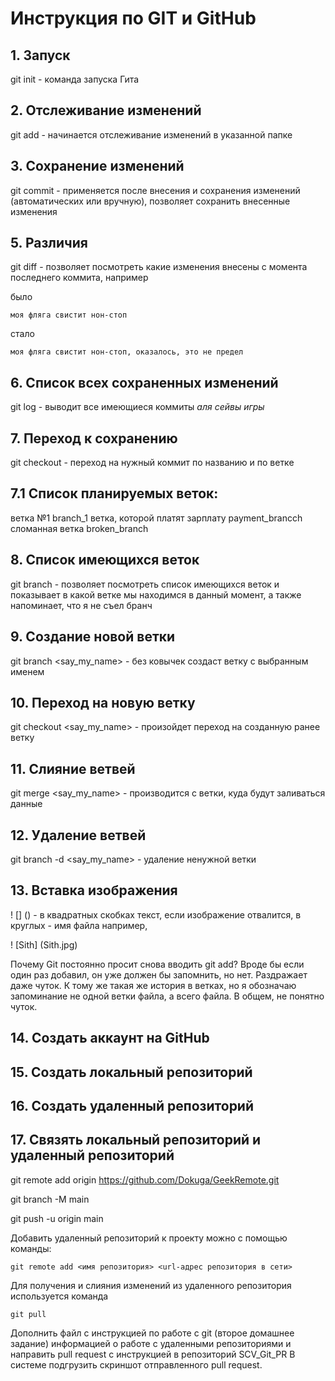# Инструкция по GIT и GitHub

## 1. Запуск
git init - команда запуска Гита
## 2. Отслеживание изменений
git add - начинается отслеживание изменений в указанной папке
## 3. Сохранение изменений
git commit - применяется после внесения и сохранения изменений (автоматических или вручную), позволяет сохранить внесенные изменения
## 5. Различия
git diff - позволяет посмотреть какие изменения внесены с момента последнего коммита, например

было
```
моя фляга свистит нон-стоп
```
стало
```
моя фляга свистит нон-стоп, оказалось, это не предел
```
## 6. Список всех сохраненных изменений
git log - выводит все имеющиеся коммиты *аля сейвы игры*

## 7. Переход к сохранению
git checkout - переход на нужный коммит по названию и по ветке

## 7.1 Список планируемых веток:
ветка №1 branch_1
ветка, которой платят зарплату payment_brancch
сломанная ветка broken_branch

## 8. Список имеющихся веток
git branch - позволяет посмотреть список имеющихся веток и показывает в какой ветке мы находимся в данный момент, а также напоминает, что я не съел бранч

## 9. Создание новой ветки
git branch <say_my_name> - без ковычек создаст ветку с выбранным именем 

## 10. Переход на новую ветку
git checkout <say_my_name> - произойдет переход на созданную ранее ветку

## 11. Слияние ветвей
git merge <say_my_name> - производится с ветки, куда будут заливаться данные

## 12. Удаление ветвей
git branch -d <say_my_name> - удаление ненужной ветки

## 13. Вставка изображения
! [] () - в квадратных скобках текст, если изображение отвалится, в круглых - имя файла
например, 

! [Sith] (Sith.jpg)

Почему Git постоянно просит снова вводить git add? Вроде бы если один раз добавил, он уже должен бы запомнить, но нет. Раздражает даже чуток. К тому же такая же история в ветках, но я обозначаю запоминание не одной ветки файла, а всего файла.
В общем, не понятно чуток.

## 14. Создать аккаунт на GitHub
## 15. Cоздать локальный репозиторий
## 16. Создать удаленный репозиторий
## 17. Связять локальный репозиторий и удаленный репозиторий
git remote add origin https://github.com/Dokuga/GeekRemote.git

git branch -M main

git push -u origin main

Добавить удаленный репозиторий к проекту можно с помощью команды:
```
git remote add <имя репозитория> <url-адрес репозитория в сети>
```
Для получения и слияния изменений из удаленного репозитория используется команда

```
git pull
```

Дополнить файл с инструкцией по работе с git (второе домашнее задание) информацией о работе с удаленными репозиториями и направить pull request с инструкцией в репозиторий SCV_Git_PR
В системе подгрузить скриншот отправленного pull request.
